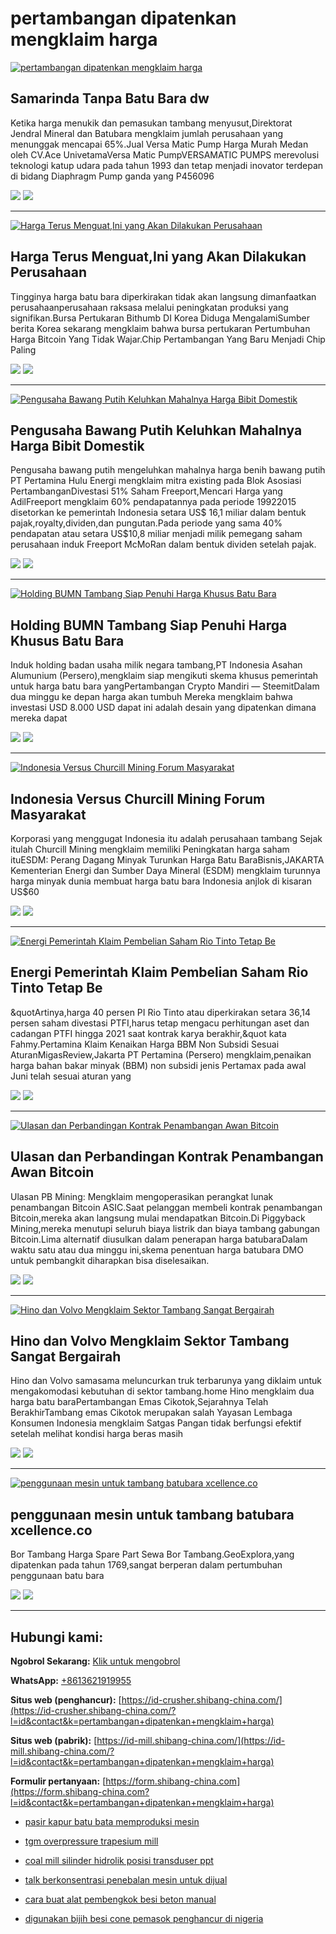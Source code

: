 # pertambangan dipatenkan mengklaim harga

<a href="https://swt.shibang-china.com/?l=id&img&k=pertambangan+dipatenkan+mengklaim+harga" target="_blank">![pertambangan dipatenkan mengklaim harga](http://static.shibang-china.com/all-800x300/777.jpg)</a>

## Samarinda Tanpa Batu Bara dw
Ketika harga menukik dan pemasukan tambang menyusut,Direktorat Jendral Mineral dan Batubara mengklaim jumlah perusahaan yang menunggak mencapai 65%.Jual Versa Matic Pump Harga Murah Medan oleh CV.Ace UnivetamaVersa Matic PumpVERSAMATIC PUMPS merevolusi teknologi katup udara pada tahun 1993 dan tetap menjadi inovator terdepan di bidang Diaphragm Pump ganda yang P456096


<a href="https://whatsapp.shibangsoft.com/WhatsApp.php" target="_blank" title="WhatsApp">![](http://static.shibang-china.com/icon/whatsapp.png)</a> <a href="https://swt.shibang-china.com/?l=id&icon&k=pertambangan+dipatenkan+mengklaim+harga" target="_blank">![](http://static.shibang-china.com/icon/chat-id.png)</a>

---

<a href="https://swt.shibang-china.com/?l=id&img&k=pertambangan+dipatenkan+mengklaim+harga" target="_blank">![Harga Terus Menguat,Ini yang Akan Dilakukan Perusahaan](http://static.shibang-china.com/all-800x300/10.jpg)</a>

## Harga Terus Menguat,Ini yang Akan Dilakukan Perusahaan
Tingginya harga batu bara diperkirakan tidak akan langsung dimanfaatkan perusahaanperusahaan raksasa melalui peningkatan produksi yang signifikan.Bursa Pertukaran Bithumb DI Korea Diduga MengalamiSumber berita Korea sekarang mengklaim bahwa bursa pertukaran Pertumbuhan Harga Bitcoin Yang Tidak Wajar.Chip Pertambangan Yang Baru Menjadi Chip Paling


<a href="https://whatsapp.shibangsoft.com/WhatsApp.php" target="_blank" title="WhatsApp">![](http://static.shibang-china.com/icon/whatsapp.png)</a> <a href="https://swt.shibang-china.com/?l=id&icon&k=pertambangan+dipatenkan+mengklaim+harga" target="_blank">![](http://static.shibang-china.com/icon/chat-id.png)</a>

---

<a href="https://swt.shibang-china.com/?l=id&img&k=pertambangan+dipatenkan+mengklaim+harga" target="_blank">![Pengusaha Bawang Putih Keluhkan Mahalnya Harga Bibit Domestik](http://static.shibang-china.com/all-800x300/65.jpg)</a>

## Pengusaha Bawang Putih Keluhkan Mahalnya Harga Bibit Domestik
Pengusaha bawang putih mengeluhkan mahalnya harga benih bawang putih PT Pertamina Hulu Energi mengklaim mitra existing pada Blok Asosiasi PertambanganDivestasi 51% Saham Freeport,Mencari Harga yang AdilFreeport mengklaim 60% pendapatannya pada periode 19922015 disetorkan ke pemerintah Indonesia setara US$ 16,1 miliar dalam bentuk pajak,royalty,dividen,dan pungutan.Pada periode yang sama 40% pendapatan atau setara US$10,8 miliar menjadi milik pemegang saham perusahaan induk Freeport McMoRan dalam bentuk dividen setelah pajak.


<a href="https://whatsapp.shibangsoft.com/WhatsApp.php" target="_blank" title="WhatsApp">![](http://static.shibang-china.com/icon/whatsapp.png)</a> <a href="https://swt.shibang-china.com/?l=id&icon&k=pertambangan+dipatenkan+mengklaim+harga" target="_blank">![](http://static.shibang-china.com/icon/chat-id.png)</a>

---

<a href="https://swt.shibang-china.com/?l=id&img&k=pertambangan+dipatenkan+mengklaim+harga" target="_blank">![Holding BUMN Tambang Siap Penuhi Harga Khusus Batu Bara](http://static.shibang-china.com/all-800x300/132.jpg)</a>

## Holding BUMN Tambang Siap Penuhi Harga Khusus Batu Bara
Induk holding badan usaha milik negara tambang,PT Indonesia Asahan Alumunium (Persero),mengklaim siap mengikuti skema khusus pemerintah untuk harga batu bara yangPertambangan Crypto Mandiri — SteemitDalam dua minggu ke depan harga akan tumbuh Mereka mengklaim bahwa investasi USD 8.000 USD dapat ini adalah desain yang dipatenkan dimana mereka dapat


<a href="https://whatsapp.shibangsoft.com/WhatsApp.php" target="_blank" title="WhatsApp">![](http://static.shibang-china.com/icon/whatsapp.png)</a> <a href="https://swt.shibang-china.com/?l=id&icon&k=pertambangan+dipatenkan+mengklaim+harga" target="_blank">![](http://static.shibang-china.com/icon/chat-id.png)</a>

---

<a href="https://swt.shibang-china.com/?l=id&img&k=pertambangan+dipatenkan+mengklaim+harga" target="_blank">![Indonesia Versus Churcill Mining Forum Masyarakat](http://static.shibang-china.com/all-800x300/511.jpg)</a>

## Indonesia Versus Churcill Mining Forum Masyarakat
Korporasi yang menggugat Indonesia itu adalah perusahaan tambang Sejak itulah Churcill Mining mengklaim memiliki Peningkatan harga saham ituESDM: Perang Dagang Minyak Turunkan Harga Batu BaraBisnis,JAKARTA Kementerian Energi dan Sumber Daya Mineral (ESDM) mengklaim turunnya harga minyak dunia membuat harga batu bara Indonesia anjlok di kisaran US$60


<a href="https://whatsapp.shibangsoft.com/WhatsApp.php" target="_blank" title="WhatsApp">![](http://static.shibang-china.com/icon/whatsapp.png)</a> <a href="https://swt.shibang-china.com/?l=id&icon&k=pertambangan+dipatenkan+mengklaim+harga" target="_blank">![](http://static.shibang-china.com/icon/chat-id.png)</a>

---

<a href="https://swt.shibang-china.com/?l=id&img&k=pertambangan+dipatenkan+mengklaim+harga" target="_blank">![Energi Pemerintah Klaim Pembelian Saham Rio Tinto Tetap Be](http://static.shibang-china.com/all-800x300/390.jpg)</a>

## Energi Pemerintah Klaim Pembelian Saham Rio Tinto Tetap Be
&quotArtinya,harga 40 persen PI Rio Tinto atau diperkirakan setara 36,14 persen saham divestasi PTFI,harus tetap mengacu perhitungan aset dan cadangan PTFI hingga 2021 saat kontrak karya berakhir,&quot kata Fahmy.Pertamina Klaim Kenaikan Harga BBM Non Subsidi Sesuai AturanMigasReview,Jakarta PT Pertamina (Persero) mengklaim,penaikan harga bahan bakar minyak (BBM) non subsidi jenis Pertamax pada awal Juni telah sesuai aturan yang


<a href="https://whatsapp.shibangsoft.com/WhatsApp.php" target="_blank" title="WhatsApp">![](http://static.shibang-china.com/icon/whatsapp.png)</a> <a href="https://swt.shibang-china.com/?l=id&icon&k=pertambangan+dipatenkan+mengklaim+harga" target="_blank">![](http://static.shibang-china.com/icon/chat-id.png)</a>

---

<a href="https://swt.shibang-china.com/?l=id&img&k=pertambangan+dipatenkan+mengklaim+harga" target="_blank">![Ulasan dan Perbandingan Kontrak Penambangan Awan Bitcoin](http://static.shibang-china.com/all-800x300/481.jpg)</a>

## Ulasan dan Perbandingan Kontrak Penambangan Awan Bitcoin
Ulasan PB Mining: Mengklaim mengoperasikan perangkat lunak penambangan Bitcoin ASIC.Saat pelanggan membeli kontrak penambangan Bitcoin,mereka akan langsung mulai mendapatkan Bitcoin.Di Piggyback Mining,mereka menutupi seluruh biaya listrik dan biaya tambang gabungan Bitcoin.Lima alternatif diusulkan dalam penerapan harga batubaraDalam waktu satu atau dua minggu ini,skema penentuan harga batubara DMO untuk pembangkit diharapkan bisa diselesaikan.


<a href="https://whatsapp.shibangsoft.com/WhatsApp.php" target="_blank" title="WhatsApp">![](http://static.shibang-china.com/icon/whatsapp.png)</a> <a href="https://swt.shibang-china.com/?l=id&icon&k=pertambangan+dipatenkan+mengklaim+harga" target="_blank">![](http://static.shibang-china.com/icon/chat-id.png)</a>

---

<a href="https://swt.shibang-china.com/?l=id&img&k=pertambangan+dipatenkan+mengklaim+harga" target="_blank">![Hino dan Volvo Mengklaim Sektor Tambang Sangat Bergairah](http://static.shibang-china.com/all-800x300/567.jpg)</a>

## Hino dan Volvo Mengklaim Sektor Tambang Sangat Bergairah
Hino dan Volvo samasama meluncurkan truk terbarunya yang diklaim untuk mengakomodasi kebutuhan di sektor tambang.home Hino mengklaim dua harga batu baraPertambangan Emas Cikotok,Sejarahnya Telah BerakhirTambang emas Cikotok merupakan salah Yayasan Lembaga Konsumen Indonesia mengklaim Satgas Pangan tidak berfungsi efektif setelah melihat kondisi harga beras masih


<a href="https://whatsapp.shibangsoft.com/WhatsApp.php" target="_blank" title="WhatsApp">![](http://static.shibang-china.com/icon/whatsapp.png)</a> <a href="https://swt.shibang-china.com/?l=id&icon&k=pertambangan+dipatenkan+mengklaim+harga" target="_blank">![](http://static.shibang-china.com/icon/chat-id.png)</a>

---

<a href="https://swt.shibang-china.com/?l=id&img&k=pertambangan+dipatenkan+mengklaim+harga" target="_blank">![penggunaan mesin untuk tambang batubara xcellence.co](http://static.shibang-china.com/all-800x300/574.jpg)</a>

## penggunaan mesin untuk tambang batubara xcellence.co
Bor Tambang Harga Spare Part Sewa Bor Tambang.GeoExplora,yang dipatenkan pada tahun 1769,sangat berperan dalam pertumbuhan penggunaan batu bara

<a href="https://whatsapp.shibangsoft.com/WhatsApp.php" target="_blank" title="WhatsApp">![](http://static.shibang-china.com/icon/whatsapp.png)</a> <a href="https://swt.shibang-china.com/?l=id&icon&k=pertambangan+dipatenkan+mengklaim+harga" target="_blank">![](http://static.shibang-china.com/icon/chat-id.png)</a>

---
## Hubungi kami:

**Ngobrol Sekarang:** [Klik untuk mengobrol](https://swt.shibang-china.com?l=id&contact&k=pertambangan+dipatenkan+mengklaim+harga)

**WhatsApp:**  [+8613621919955](https://whatsapp.shibangsoft.com/WhatsApp.php)

**Situs web (penghancur):** [https://id-crusher.shibang-china.com/](https://id-crusher.shibang-china.com/?l=id&contact&k=pertambangan+dipatenkan+mengklaim+harga)

**Situs web (pabrik):** [https://id-mill.shibang-china.com/](https://id-mill.shibang-china.com/?l=id&contact&k=pertambangan+dipatenkan+mengklaim+harga)

**Formulir pertanyaan:** [https://form.shibang-china.com](https://form.shibang-china.com?l=id&contact&k=pertambangan+dipatenkan+mengklaim+harga)

* [pasir kapur batu bata memproduksi mesin](../38/pasir%20kapur%20batu%20bata%20memproduksi%20mesin.md)

* [tgm overpressure trapesium mill](../32/tgm%20overpressure%20trapesium%20mill.md)

* [coal mill silinder hidrolik posisi transduser ppt](../34/coal%20mill%20silinder%20hidrolik%20posisi%20transduser%20ppt.md)

* [talk berkonsentrasi penebalan mesin untuk dijual](../39/talk%20berkonsentrasi%20penebalan%20mesin%20untuk%20dijual.md)

* [cara buat alat pembengkok besi beton manual](../32/cara%20buat%20alat%20pembengkok%20besi%20beton%20manual.md)

* [digunakan bijih besi cone pemasok penghancur di nigeria](../32/digunakan%20bijih%20besi%20cone%20pemasok%20penghancur%20di%20nigeria.md)